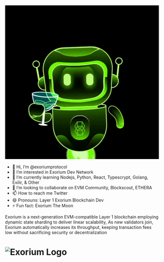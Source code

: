 ![Exorium Animation](https://raw.githubusercontent.com/exoriumprotocol/fronted-configs/refs/heads/main/configs/network-logos/sticker.gif)

- 👋 Hi, I’m @exoriumprotocol
- 👀 I’m interested in Exorium Dev Network
- 🌱 I’m currently learning Nodejs, Python, React, Typescrypt, Golang, Exilir, & Other
- 💞️ I’m looking to collaborate on EVM Community, Blockscout, ETHERA
- 📫 How to reach me Twitter
- 😄 Pronouns: Layer 1 Exorium Blockchain Dev
- ⚡ Fun fact: Exorium The Moon


Exorium is a next-generation EVM-compatible Layer 1 blockchain employing dynamic state sharding to deliver linear scalability, As new validators join, Exorium automatically increases its throughput, keeping transaction fees low without sacrificing security or decentralization

# ![Exorium Logo](https://exorium.net/images/logo-2.svg)
